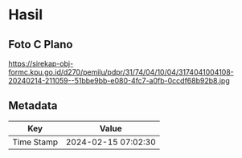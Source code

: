 # Hasil

## Foto C Plano

https://sirekap-obj-formc.kpu.go.id/d270/pemilu/pdpr/31/74/04/10/04/3174041004108-20240214-211059--51bbe9bb-e080-4fc7-a0fb-0ccdf68b92b8.jpg


## Metadata

| Key        | Value               |
| ---------- | ------------------- |
| Time Stamp | 2024-02-15 07:02:30 |



